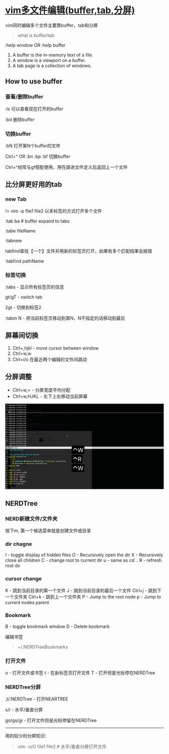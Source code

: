# [vim多文件编辑(buffer,tab,分屏)](archive/vim/multi-files)

vim同时编辑多个文件主要靠buffer，tab和分屏

> what is buffer/tab

:help window OR :help buffer

1. A buffer is the in-memory text of a file.
2. A window is a viewport on a buffer.
3. A tab page is a collection of windows.

## How to use buffer

### 查看/删除buffer

:ls 可以查看现在打开的buffer

:bd 删除buffer

### 切换buffer

:bN 打开第N个buffer的文件

Ctrl+^ OR :bn :bp :bf 切换buffer

Ctrl+^经常与gf搭配使用，用在跳进文件定义后返回上一个文件

## 比分屏更好用的tab

### new Tab

!> vim -p file1 file2 以多标签的方式打开多个文件

:tab ba # buffer expand to tabs

:tabe fileName

:tabnew 

tabfind查找【一个】文件并用新的标签页打开，如果有多个匹配结果会报错

:tabfind pathName

### 标签切换

:tabs - 显示所有标签页的信息

gt/gT - switch tab

2gt - 切换到标签2

:tabm N - 把当前标签页移动到第N，N不指定的话移动到最后

## 屏幕间切换

1. Ctrl+,hjkl - move cursor between window
2. Ctrl+w,w
3. Ctrl+i/o 在最近两个编辑的文件间跳动

## 分屏调整

- Ctrl+w,= - 分屏宽度平均分配
- Ctrl+w,HJKL - 左下上右移动当前屏幕

![multi-files](multi-files.gif "multi-files")

## NERDTree

### NERD新建文件/文件夹

按下m, 第一个候选菜单就是创建文件或目录

### dir chagne

I - toggle display of hidden files
O - Recursively open the dir
X - Recursively close all children
C - change root to current dir
u - same as cd ..
R - refresh root dir

### cursor change

K - 跳到当前目录的第一个文件
J - 跳到当前目录的最后一个文件
Ctrl+j - 跳到下一个文件夹
Ctrl+k - 跳到上一个文件夹
P - Jump to the root node
p - Jump to current nodes parent

### Bookmark

B - toggle bookmark window
D - Delete bookmark

<i class="fa fa-hashtag"></i>
编辑书签

> ~/.NERDTreeBookmarks

### 打开文件

o - 打开文件或书签
t - 在新标签页打开文件
T - 打开但是光标停在NERDTree

### NERDTree分屏

,t/:NERDTree - 打开NEARTREE

s/i - 水平/垂直分屏

go/gs/gi - 打开文件但是光标停留在NERDTree

---

用的较少的分屏知识:

> vim -o/O file1 file2 # 水平/垂直分屏打开文件
